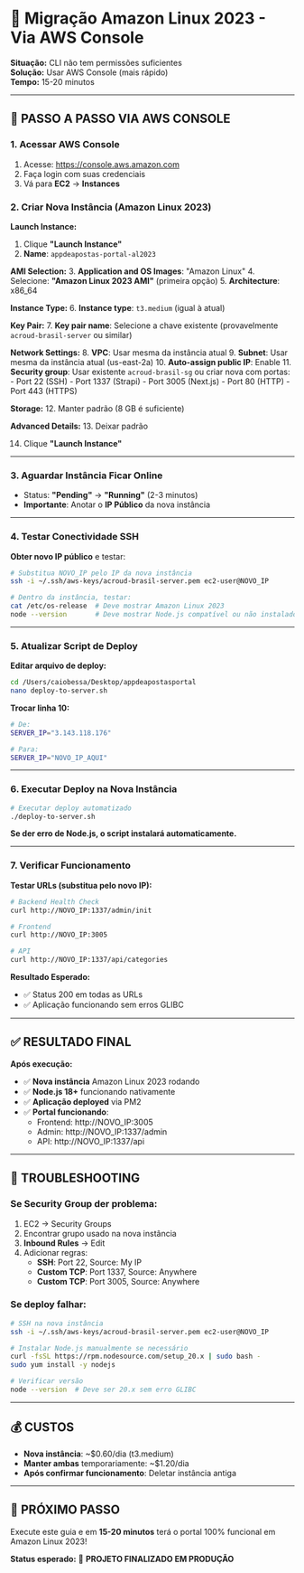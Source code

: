 # 🚀 Migração Amazon Linux 2023 - Via AWS Console

**Situação:** CLI não tem permissões suficientes  
**Solução:** Usar AWS Console (mais rápido)  
**Tempo:** 15-20 minutos

---

## 🎯 **PASSO A PASSO VIA AWS CONSOLE**

### **1. Acessar AWS Console**
1. Acesse: https://console.aws.amazon.com
2. Faça login com suas credenciais
3. Vá para **EC2** → **Instances**

### **2. Criar Nova Instância (Amazon Linux 2023)**

**Launch Instance:**
1. Clique **"Launch Instance"**
2. **Name**: `appdeapostas-portal-al2023`

**AMI Selection:**
3. **Application and OS Images**: "Amazon Linux"
4. Selecione: **"Amazon Linux 2023 AMI"** (primeira opção)
5. **Architecture**: x86_64

**Instance Type:**
6. **Instance type**: `t3.medium` (igual à atual)

**Key Pair:**
7. **Key pair name**: Selecione a chave existente (provavelmente `acroud-brasil-server` ou similar)

**Network Settings:**
8. **VPC**: Usar mesma da instância atual
9. **Subnet**: Usar mesma da instância atual (us-east-2a)
10. **Auto-assign public IP**: Enable
11. **Security group**: Usar existente `acroud-brasil-sg` ou criar nova com portas:
    - Port 22 (SSH)
    - Port 1337 (Strapi)
    - Port 3005 (Next.js)
    - Port 80 (HTTP)
    - Port 443 (HTTPS)

**Storage:**
12. Manter padrão (8 GB é suficiente)

**Advanced Details:**
13. Deixar padrão

14. Clique **"Launch Instance"**

---

### **3. Aguardar Instância Ficar Online**
- Status: **"Pending"** → **"Running"** (2-3 minutos)
- **Importante**: Anotar o **IP Público** da nova instância

---

### **4. Testar Conectividade SSH**

**Obter novo IP público** e testar:
```bash
# Substitua NOVO_IP pelo IP da nova instância
ssh -i ~/.ssh/aws-keys/acroud-brasil-server.pem ec2-user@NOVO_IP

# Dentro da instância, testar:
cat /etc/os-release  # Deve mostrar Amazon Linux 2023
node --version       # Deve mostrar Node.js compatível ou não instalado ainda
```

---

### **5. Atualizar Script de Deploy**

**Editar arquivo de deploy:**
```bash
cd /Users/caiobessa/Desktop/appdeapostasportal
nano deploy-to-server.sh
```

**Trocar linha 10:**
```bash
# De:
SERVER_IP="3.143.118.176"

# Para:
SERVER_IP="NOVO_IP_AQUI"
```

---

### **6. Executar Deploy na Nova Instância**

```bash
# Executar deploy automatizado
./deploy-to-server.sh
```

**Se der erro de Node.js, o script instalará automaticamente.**

---

### **7. Verificar Funcionamento**

**Testar URLs (substitua pelo novo IP):**
```bash
# Backend Health Check
curl http://NOVO_IP:1337/admin/init

# Frontend
curl http://NOVO_IP:3005

# API
curl http://NOVO_IP:1337/api/categories
```

**Resultado Esperado:**
- ✅ Status 200 em todas as URLs
- ✅ Aplicação funcionando sem erros GLIBC

---

## ✅ **RESULTADO FINAL**

**Após execução:**
- ✅ **Nova instância** Amazon Linux 2023 rodando
- ✅ **Node.js 18+** funcionando nativamente  
- ✅ **Aplicação deployed** via PM2
- ✅ **Portal funcionando**:
  - Frontend: http://NOVO_IP:3005
  - Admin: http://NOVO_IP:1337/admin
  - API: http://NOVO_IP:1337/api

---

## 🔧 **TROUBLESHOOTING**

### **Se Security Group der problema:**
1. EC2 → Security Groups
2. Encontrar grupo usado na nova instância  
3. **Inbound Rules** → Edit
4. Adicionar regras:
   - **SSH**: Port 22, Source: My IP
   - **Custom TCP**: Port 1337, Source: Anywhere
   - **Custom TCP**: Port 3005, Source: Anywhere

### **Se deploy falhar:**
```bash
# SSH na nova instância
ssh -i ~/.ssh/aws-keys/acroud-brasil-server.pem ec2-user@NOVO_IP

# Instalar Node.js manualmente se necessário
curl -fsSL https://rpm.nodesource.com/setup_20.x | sudo bash -
sudo yum install -y nodejs

# Verificar versão
node --version  # Deve ser 20.x sem erro GLIBC
```

---

## 💰 **CUSTOS**

- **Nova instância**: ~$0.60/dia (t3.medium)
- **Manter ambas** temporariamente: ~$1.20/dia
- **Após confirmar funcionamento**: Deletar instância antiga

---

## 🎉 **PRÓXIMO PASSO**

Execute este guia e em **15-20 minutos** terá o portal 100% funcional em Amazon Linux 2023!

**Status esperado:** 🚀 **PROJETO FINALIZADO EM PRODUÇÃO**